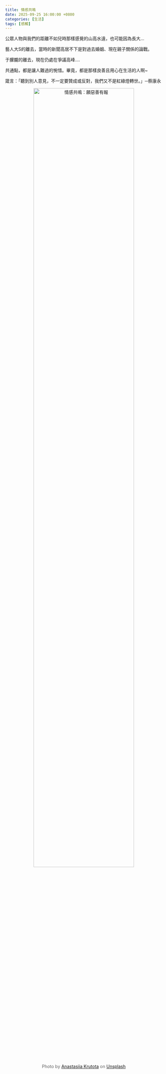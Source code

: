 ```yaml
---
title: 情感共鳴
date: 2025-09-25 16:00:00 +0800
categories: [生活]
tags: [感觸]
---
```


公眾人物與我們的距離不如兒時那樣感覺的山高水遠，也可能因為長大...

藝人大S的離去，當時的新聞高居不下是對過去婚姻、現在親子關係的論戰。

于朦朧的離去，現在仍處在爭議高峰....

共通點，都是讓人難過的惋惜。畢竟，都是那樣良善且用心在生活的人啊~

箴言：「聽到別人意見，不一定要贊成或反對，我們又不是紅綠燈轉世。」─蔡康永

<div style="text-align: center;">
  <img src="/assets/img/posts/20250925.jpg" alt="情感共鳴：願惡善有報" style="width: 80%; height: auto; display: block; margin: auto;" />
  <p style="font-size: 14px; color: #666; margin-top: 6px;">
      Photo by <a href="https://unsplash.com/@krutota?utm_content=creditCopyText&utm_medium=referral&utm_source=unsplash">Anastasiia Krutota</a> on <a href="https://unsplash.com/photos/brown-bear-plush-toy-on-brown-textile-VvM8h5TnWUg?utm_content=creditCopyText&utm_medium=referral&utm_source=unsplash">Unsplash</a>
      </p>
</div>


